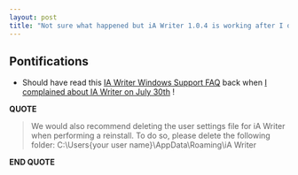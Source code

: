 ```yaml
---
layout: post
title: "Not sure what happened but iA Writer 1.0.4 is working after I deleted C:\\Users\\{your user name}\\AppData\\Roaming\\iA Writer"
---
```


## Pontifications

* Should have read this [IA Writer Windows Support FAQ](https://ia.net/writer/support/windows/frequently-asked-questions)  back when [I complained about IA Writer on July 30th](http://rolandtanglao.com/2018/07/30/p1-ia-writer-windows-does-not-startup/) !

**QUOTE**

<blockquote>

We would also recommend deleting the user settings file for iA Writer when performing a reinstall. To do so, please delete the following folder: C:\Users\{your user name}\AppData\Roaming\iA Writer

</blockquote>

**END QUOTE**